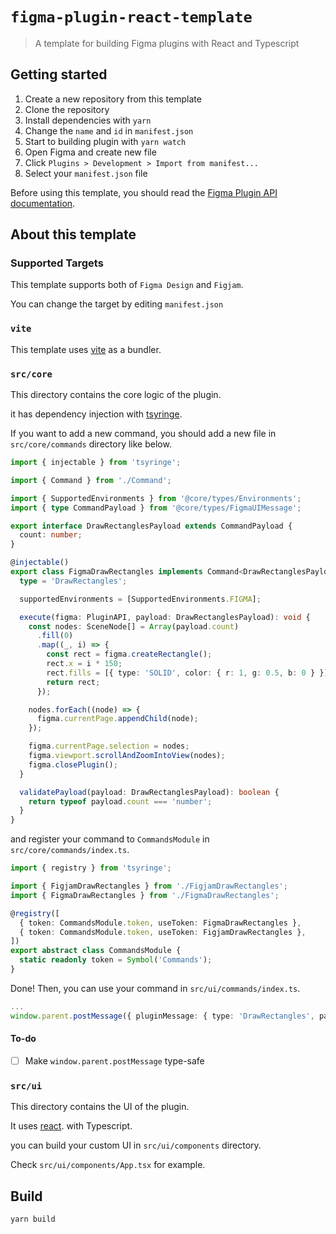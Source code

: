 # `figma-plugin-react-template`

> A template for building Figma plugins with React and Typescript

## Getting started

1. Create a new repository from this template
2. Clone the repository
3. Install dependencies with `yarn`
4. Change the `name` and `id` in `manifest.json`
5. Start to building plugin with `yarn watch`
6. Open Figma and create new file
7. Click `Plugins > Development > Import from manifest...`
8. Select your `manifest.json` file

Before using this template, you should read the [Figma Plugin API documentation](https://www.figma.com/plugin-docs/intro/).

## About this template

### Supported Targets

This template supports both of `Figma Design` and `Figjam`.

You can change the target by editing `manifest.json`

### `vite`

This template uses [vite](https://vitejs.dev/) as a bundler.

### `src/core`

This directory contains the core logic of the plugin.

it has dependency injection with [tsyringe](https://github.com/microsoft/tsyringe).

If you want to add a new command, you should add a new file in `src/core/commands` directory like below.

```typescript
import { injectable } from 'tsyringe';

import { Command } from './Command';

import { SupportedEnvironments } from '@core/types/Environments';
import { type CommandPayload } from '@core/types/FigmaUIMessage';

export interface DrawRectanglesPayload extends CommandPayload {
  count: number;
}

@injectable()
export class FigmaDrawRectangles implements Command<DrawRectanglesPayload> {
  type = 'DrawRectangles';

  supportedEnvironments = [SupportedEnvironments.FIGMA];

  execute(figma: PluginAPI, payload: DrawRectanglesPayload): void {
    const nodes: SceneNode[] = Array(payload.count)
      .fill(0)
      .map((_, i) => {
        const rect = figma.createRectangle();
        rect.x = i * 150;
        rect.fills = [{ type: 'SOLID', color: { r: 1, g: 0.5, b: 0 } }];
        return rect;
      });

    nodes.forEach((node) => {
      figma.currentPage.appendChild(node);
    });

    figma.currentPage.selection = nodes;
    figma.viewport.scrollAndZoomIntoView(nodes);
    figma.closePlugin();
  }

  validatePayload(payload: DrawRectanglesPayload): boolean {
    return typeof payload.count === 'number';
  }
}
```

and register your command to `CommandsModule` in `src/core/commands/index.ts`.

```typescript
import { registry } from 'tsyringe';

import { FigjamDrawRectangles } from './FigjamDrawRectangles';
import { FigmaDrawRectangles } from './FigmaDrawRectangles';

@registry([
  { token: CommandsModule.token, useToken: FigmaDrawRectangles },
  { token: CommandsModule.token, useToken: FigjamDrawRectangles },
])
export abstract class CommandsModule {
  static readonly token = Symbol('Commands');
}
```

Done!
Then, you can use your command in `src/ui/commands/index.ts`.

```typescript
...
window.parent.postMessage({ pluginMessage: { type: 'DrawRectangles', payload: { count } } }, '*');
```

#### To-do

- [ ] Make `window.parent.postMessage` type-safe

### `src/ui`

This directory contains the UI of the plugin.

It uses [react](https://reactjs.org/). with Typescript.

you can build your custom UI in `src/ui/components` directory.

Check `src/ui/components/App.tsx` for example.

## Build

```bash
yarn build
```
